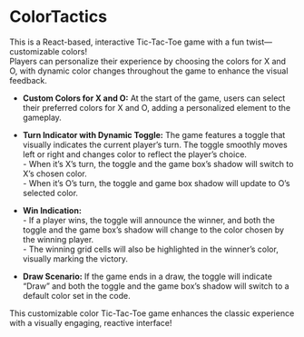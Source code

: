 <h1>ColorTactics</h1>

This is a React-based, interactive Tic-Tac-Toe game with a fun twist—customizable colors! <br>
Players can personalize their experience by choosing the colors for X and O, with dynamic color changes throughout the game to enhance the visual feedback.

- <b>Custom Colors for X and O:</b> At the start of the game, users can select their preferred colors for X and O, adding a personalized element to the gameplay.
 
- <b>Turn Indicator with Dynamic Toggle:</b> The game features a toggle that visually indicates the current player’s    turn. The toggle smoothly moves left or right and changes color to reflect the player’s choice.<br>
	    -	When it’s X’s turn, the toggle and the game box’s shadow will switch to X’s chosen color.<br>
	    -	When it’s O’s turn, the toggle and game box shadow will update to O’s selected color.	
     
-	<b>Win Indication:</b><br>
	    -	If a player wins, the toggle will announce the winner, and both the toggle and the game box’s shadow will change to the color chosen by the winning player.<br>
	    -	The winning grid cells will also be highlighted in the winner’s color, visually marking the victory.
     
-	<b>Draw Scenario:</b> If the game ends in a draw, the toggle will indicate “Draw” and both the toggle and the game box’s shadow will switch to a default color set in the code.

This customizable color Tic-Tac-Toe game enhances the classic experience with a visually engaging, reactive interface!

